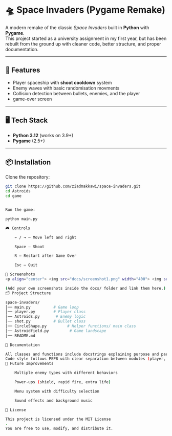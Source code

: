 # 🛸 Space Invaders (Pygame Remake)

A modern remake of the classic *Space Invaders* built in **Python** with **Pygame**.  
This project started as a university assignment in my first year, but has been rebuilt from the ground up with cleaner code, better structure, and proper documentation.

---

## 🚀 Features
- Player spaceship with **shoot cooldown** system  
- Enemy waves with basic randomisation movments 
- Collision detection between bullets, enemies, and the player  
-  game-over screen  
---

## 🖥️ Tech Stack
- **Python 3.12** (works on 3.9+)  
- **Pygame** (2.5+)  

---

## 📦 Installation

Clone the repository:

```bash
git clone https://github.com/ziadmakkawi/space-invaders.git
cd Astroids
cd game


Run the game:

python main.py

🎮 Controls

    ← / → — Move left and right

    Space — Shoot

    R — Restart after Game Over

    Esc — Quit

📸 Screenshots
<p align="center"> <img src="docs/screenshot1.png" width="400"> <img src="docs/screenshot2.png" width="400"> </p>

(Add your own screenshots inside the docs/ folder and link them here.)
🗂️ Project Structure

space-invaders/
│── main.py          # Game loop
│── player.py        # Player class
│── Astroids.py       # Enemy logic
│── shot.py          # Bullet class
│── CircleShape.py         # Helper functions/ main class
│── Astroidfield.py         # Game landscape
│── README.md

📖 Documentation

All classes and functions include docstrings explaining purpose and parameters.
Code style follows PEP8 with clear separation between modules (player, enemy, bullet).
🔧 Future Improvements

    Multiple enemy types with different behaviors

    Power-ups (shield, rapid fire, extra life)

    Menu system with difficulty selection

    Sound effects and background music

📜 License

This project is licensed under the MIT License
.
You are free to use, modify, and distribute it.
